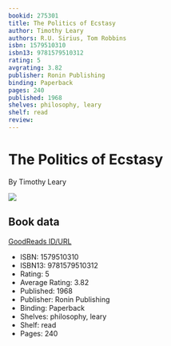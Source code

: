 ```yaml
---
bookid: 275301
title: The Politics of Ecstasy
author: Timothy Leary
authors: R.U. Sirius, Tom Robbins
isbn: 1579510310
isbn13: 9781579510312
rating: 5
avgrating: 3.82
publisher: Ronin Publishing
binding: Paperback
pages: 240
published: 1968
shelves: philosophy, leary
shelf: read
review: 
---
```


# The Politics of Ecstasy

By Timothy Leary

![](https://i.gr-assets.com/images/S/compressed.photo.goodreads.com/books/1388780590l/275301.jpg)

## Book data

[GoodReads ID/URL](https://www.goodreads.com/book/show/275301)

- ISBN: 1579510310
- ISBN13: 9781579510312
- Rating: 5
- Average Rating: 3.82
- Published: 1968
- Publisher: Ronin Publishing
- Binding: Paperback
- Shelves: philosophy, leary
- Shelf: read
- Pages: 240

